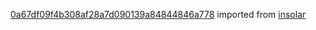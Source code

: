 [0a67df09f4b308af28a7d090139a84844846a778](https://github.com/insolar/insolar/commit/0a67df09f4b308af28a7d090139a84844846a778) imported from [insolar](https://github.com/insolar/insolar)
